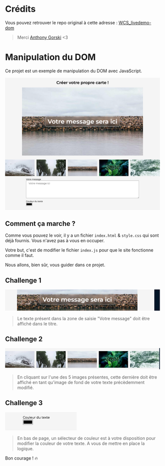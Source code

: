 # Crédits

Vous pouvez retrouver le repo original à cette adresse :
[WCS_livedemo-dom](https://github.com/GorskiAnthony/WCS_livedemo-dom)

> Merci [Anthony Gorski](https://github.com/GorskiAnthony/) <3

# Manipulation du DOM

Ce projet est un exemple de manipulation du DOM avec JavaScript.

![img](_docs/screenshot.png)

## Comment ça marche ?

Comme vous pouvez le voir, il y a un fichier `index.html` & `style.css` qui sont déjà fournis. Vous n'avez pas à vous en occuper.

Votre but, c'est de modifier le fichier `index.js` pour que le site fonctionne comme il faut.

Nous allons, bien sûr, vous guider dans ce projet.

## Challenge 1

![img](_docs/message-update.png)

>Le texte présent dans la zone de saisie "Votre message" doit être affiché dans le titre.

## Challenge 2

![img](_docs/image-selection.png)

>En cliquant sur l'une des 5 images présentes, cette dernière doit être affiché en tant qu'image de fond de votre texte précèdemment modifié.

## Challenge 3

![img](_docs/text-color.png)

>En bas de page, un sélecteur de couleur est à votre disposition pour modifier la couleur de votre texte. A vous de mettre en place la logique.

Bon courage ! 🔥
